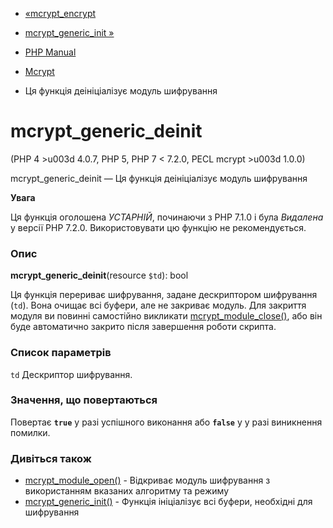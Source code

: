 - [«mcrypt_encrypt](function.mcrypt-encrypt.md)
- [mcrypt_generic_init »](function.mcrypt-generic-init.md)

- [PHP Manual](index.md)
- [Mcrypt](ref.mcrypt.md)
- Ця функція деініціалізує модуль шифрування

# mcrypt_generic_deinit

(PHP 4 \>u003d 4.0.7, PHP 5, PHP 7 \< 7.2.0, PECL mcrypt \>u003d 1.0.0)

mcrypt_generic_deinit — Ця функція деініціалізує модуль шифрування

**Увага**

Ця функція оголошена *УСТАРНІЙ*, починаючи з PHP 7.1.0 і була *Видалена*
у версії PHP 7.2.0. Використовувати цю функцію не рекомендується.

### Опис

**mcrypt_generic_deinit**(resource `$td`): bool

Ця функція перериває шифрування, задане дескриптором шифрування
(`td`). Вона очищає всі буфери, але не закриває модуль. Для закриття
модуля ви повинні самостійно викликати
[mcrypt_module_close()](function.mcrypt-module-close.md), або він
буде автоматично закрито після завершення роботи скрипта.

### Список параметрів

`td`
Дескриптор шифрування.

### Значення, що повертаються

Повертає **`true`** у разі успішного виконання або **`false`** у
у разі виникнення помилки.

### Дивіться також

- [mcrypt_module_open()](function.mcrypt-module-open.md) - Відкриває
модуль шифрування з використанням вказаних алгоритму та режиму
- [mcrypt_generic_init()](function.mcrypt-generic-init.md) - Функція
ініціалізує всі буфери, необхідні для шифрування
